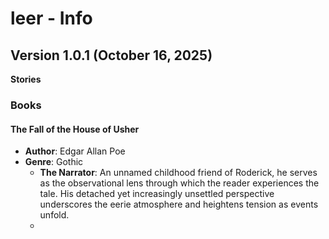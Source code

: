 # leer - Info

## Version 1.0.1 (October 16, 2025)

**Stories**

### Books

#### The Fall of the House of Usher
- **Author**: Edgar Allan Poe
- **Genre**: Gothic
  - **The Narrator**:  An unnamed childhood friend of Roderick, he serves as the observational lens through which the reader experiences the tale. His detached yet increasingly unsettled perspective underscores the eerie atmosphere and heightens tension as events unfold.
  - 
